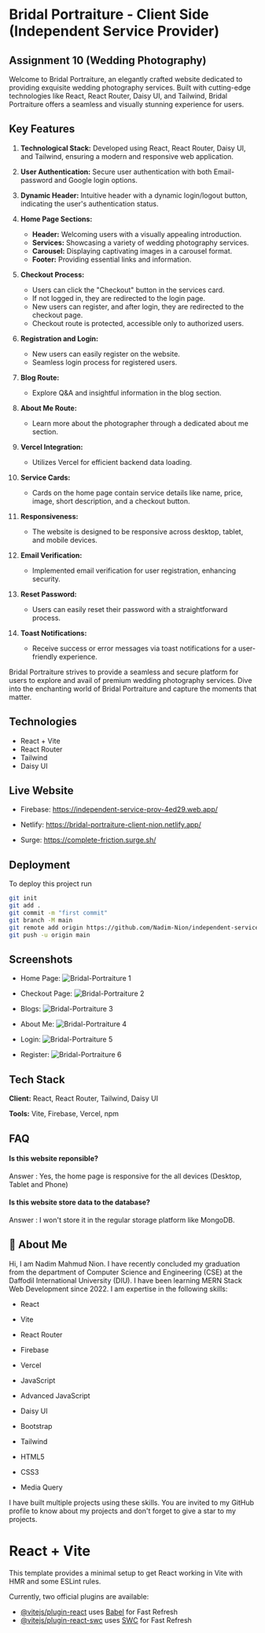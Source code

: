 # Bridal Portraiture - Client Side (Independent Service Provider)

## Assignment 10 (Wedding Photography)

Welcome to Bridal Portraiture, an elegantly crafted website dedicated to providing exquisite wedding photography services. Built with cutting-edge technologies like React, React Router, Daisy UI, and Tailwind, Bridal Portraiture offers a seamless and visually stunning experience for users.

## Key Features

1. **Technological Stack:** Developed using React, React Router, Daisy UI, and Tailwind, ensuring a modern and responsive web application.

2. **User Authentication:** Secure user authentication with both Email-password and Google login options.

3. **Dynamic Header:** Intuitive header with a dynamic login/logout button, indicating the user's authentication status.

4. **Home Page Sections:**
   - **Header:** Welcoming users with a visually appealing introduction.
   - **Services:** Showcasing a variety of wedding photography services.
   - **Carousel:** Displaying captivating images in a carousel format.
   - **Footer:** Providing essential links and information.

5. **Checkout Process:**
   - Users can click the "Checkout" button in the services card.
   - If not logged in, they are redirected to the login page.
   - New users can register, and after login, they are redirected to the checkout page.
   - Checkout route is protected, accessible only to authorized users.

6. **Registration and Login:**
   - New users can easily register on the website.
   - Seamless login process for registered users.

7. **Blog Route:**
   - Explore Q&A and insightful information in the blog section.

8. **About Me Route:**
   - Learn more about the photographer through a dedicated about me section.

9. **Vercel Integration:**
   - Utilizes Vercel for efficient backend data loading.

10. **Service Cards:**
    - Cards on the home page contain service details like name, price, image, short description, and a checkout button.

11. **Responsiveness:**
    - The website is designed to be responsive across desktop, tablet, and mobile devices.

12. **Email Verification:**
    - Implemented email verification for user registration, enhancing security.

13. **Reset Password:**
    - Users can easily reset their password with a straightforward process.

14. **Toast Notifications:**
    - Receive success or error messages via toast notifications for a user-friendly experience.

Bridal Portraiture strives to provide a seamless and secure platform for users to explore and avail of premium wedding photography services. Dive into the enchanting world of Bridal Portraiture and capture the moments that matter.


## Technologies
* React + Vite
* React Router
* Tailwind
* Daisy UI
## Live Website

* Firebase: https://independent-service-prov-4ed29.web.app/

* Netlify:  https://bridal-portraiture-client-nion.netlify.app/ 

* Surge:  https://complete-friction.surge.sh/

## Deployment

To deploy this project run

```bash
git init
git add .
git commit -m "first commit"
git branch -M main
git remote add origin https://github.com/Nadim-Nion/independent-service-provider-client.git
git push -u origin main

```


## Screenshots

* Home Page: 
![Bridal-Portraiture 1](https://github.com/Nadim-Nion/independent-service-provider-client/assets/60613933/af12259d-c66f-48e7-9fc7-d24b5b00f663)


* Checkout Page: 
![Bridal-Portraiture 2](https://github.com/Nadim-Nion/independent-service-provider-client/assets/60613933/d61a84e3-e4af-4cd7-a8d6-f27bd082f16d)

* Blogs: 
![Bridal-Portraiture 3](https://github.com/Nadim-Nion/independent-service-provider-client/assets/60613933/e40817e2-d576-4e9a-b58b-87d00f147c05)

* About Me: ![Bridal-Portraiture 4](https://github.com/Nadim-Nion/independent-service-provider-client/assets/60613933/55c16e49-c854-4326-970d-d1711db34d84)

* Login: 
![Bridal-Portraiture 5](https://github.com/Nadim-Nion/independent-service-provider-client/assets/60613933/f0fdacc7-a956-4e90-937b-34747c00d7e2)

* Register: 
![Bridal-Portraiture 6](https://github.com/Nadim-Nion/independent-service-provider-client/assets/60613933/4de42675-9fc9-471c-98a8-4b26a7ddde31)


## Tech Stack

**Client:** React, React Router, Tailwind, Daisy UI

**Tools:** Vite, Firebase, Vercel, npm


## FAQ

#### Is this website reponsible?

Answer : Yes, the home page is responsive for the all devices (Desktop, Tablet and Phone)

#### Is this website store data to the database?

Answer : I won't store it in the regular storage platform like MongoDB.

## 🚀 About Me
Hi, I am Nadim Mahmud Nion. I have recently concluded my graduation from the department of Computer Science and Engineering (CSE) at the Daffodil International University (DIU). I have been learning MERN Stack Web Development since 2022. I am expertise in the following skills:

* React 

* Vite

* React Router

* Firebase

* Vercel

* JavaScript

* Advanced JavaScript

* Daisy UI 

* Bootstrap

* Tailwind

* HTML5

* CSS3

* Media Query

I have built multiple projects using these skills. You are invited to my GitHub profile to know about my projects and don't forget to give a star to my projects.



# React + Vite

This template provides a minimal setup to get React working in Vite with HMR and some ESLint rules.

Currently, two official plugins are available:

- [@vitejs/plugin-react](https://github.com/vitejs/vite-plugin-react/blob/main/packages/plugin-react/README.md) uses [Babel](https://babeljs.io/) for Fast Refresh
- [@vitejs/plugin-react-swc](https://github.com/vitejs/vite-plugin-react-swc) uses [SWC](https://swc.rs/) for Fast Refresh
